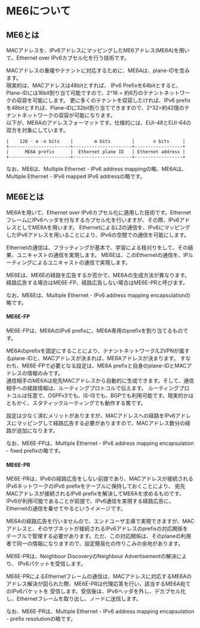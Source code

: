 # ME6について


## ME6とは

MACアドレスを、IPv6アドレスにマッピングしたME6アドレス(ME6A)を用いて、Ethernet over IPv6カプセル化を行う技術です。<br>

MACアドレスの重複やテナントに対応するために、ME6Aは、plane-IDを含みます。 <br>
現実的は、MACアドレスは48bitとすれば、
IPv6 Prefixを64bitとすると、Plane-IDには16bit割り当て可能ですので、2^16 = 約6万のテナントネットワークの収容を可能にします。
更に多くのテナントを収容したければ、IPv6 prefixを48bitとすれば、Plane-IDに32bit割り当てできますので、2^32=約42億のテナントネットワークの収容が可能になります。<br>
以下が、ME6Aのアドレスフォーマットです。仕様的には、EUI-48とEUI-64の双方を対象にしています。<br>

````
|    128 - m -n bits    |        m bits        |       n bits     |
+-----------------------+----------------------+------------------+
|      ME6A prefix      |  Ethernet plane ID   | Ethernet address |
+-----------------------+----------------------+------------------+
````

なお、ME6は、Multiple Ethernet - IPv6 address mappingの略、ME6Aは、Multiple Ethernet - IPv6 mapped IPv6 addressの略です。<br>

## ME6Eとは

ME6Aを用いて、Ethernet over IPv6カプセル化に適用した技術です。EthernetフレームにIPv6ヘッダを付与するカプセル化を行いますが、その際、IPv6アドレスとしてME6Aを用います。
EthernetによるL2の通信を、IPv6にマッピングしたIPv6アドレスを用いることにより、IPv6の空間での通信を可能にします。 <br>

Ethernetの通信は、フラッティングが基本で、学習による枝刈りをして、その結果、ユニキャストの通信を実現します。
ME6Eは、このEthernetの通信を、IPルーティングによるユニキャストの通信で実現します。<br>

ME6Eは、ME6Eの経路を広告するか否かで、ME6Aの生成方法が異なります。経路広告する場合はME6E-FP、経路広告しない場合はME6E-PRと呼びます。<br>

なお、ME6Eは、Multiple Ethernet - IPv6 address mapping encapsulationの略です。<br>

#### ME6E-FP

ME6E-FPは、ME6AのIPv6 prefixに、ME6A専用のprefixを割り当てるものです。<br>

ME6Aのprefixを固定にすることにより、テナントネットワーク/L2VPNが属するplane-IDと、MACアドレスが決まれば、ME6Aアドレスが決まります。 
すなわち、ME6E-FPで必要となる設定は、ME6A prefixと自身のplane-IDとMACアドレスの情報のみです。 <br>
通信相手のME6Aは宛先MACアドレスから自動的に生成できます。そして、通信相手への経路情報は、ルーティングプロトコルで伝えます。 
ルーティングプロトコルは任意で、OSPFv3でも、IS-ISでも、BGPでも利用可能です。現実的かはともかく、スタティックルーティングでも動作する筈です。<br>

設定は少なく済むメリットがありますが、MACアドレスへの経路をIPv6アドレスにマッピングして経路広告する必要がありますので、MACアドレス数分の経路が追加になります。<br>

なお、ME6E-FPは、Multiple Ethernet - IPv6 address mapping encapsulation - fixed prefixの略です。<br>

#### ME6E-PR
ME6E-PRは、IPv6の経路広告をしない前提であり、MACアドレスが接続されるIPv6ネットワークのIPv6 prefixをテーブルに保持しておくことにより、 
宛先MACアドレスが接続されるIPv6 prefixを解決してME6Aを求めるものです。IPv6が利用可能であることが前提で、IPv6通信を実現する経路広告に、 
Ethernetの通信を乗せてやるというイメージです。<br>

ME6Aの経路広告を行いませんので、エンドユーザ主導で実現できますが、MACアドレスと、そのサブネットが接続されるIPv6アドレスのprefixの対応関係を 
テーブルで管理する必要があります。ただ、この対応関係は、そのplaneの利用者で同一の情報になりますので、設定簡易化の作りこみの余地があります。<br>

ME6E-PRは、Neighbour DiscoveryのNeighbour Advertisementの解決により、 IPv6パケットを受信します。

ME6E-PRによるEthernetフレームの通信は、MACアドレスに対応するME6Aのアドレス解決が図られた際、ME6E-PRは代理応答を行い、該当するME6A宛てのIPv6パケットを 
受信します。受信後は、IPv6ヘッダを外し、デカプセル化し、Ethernetフレームを取り出し、ノードに送信します。

なお、ME6E-PRは、Multiple Ethernet - IPv6 address mapping encapsulation - prefix resolutionの略です。

